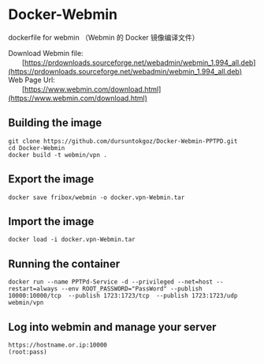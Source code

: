 # Docker-Webmin
dockerfile for webmin （Webmin 的 Docker 镜像编译文件）

Download Webmin file:<br>
　　[https://prdownloads.sourceforge.net/webadmin/webmin_1.994_all.deb](https://prdownloads.sourceforge.net/webadmin/webmin_1.994_all.deb)<br>
Web Page Url:<br>
　　[https://www.webmin.com/download.html](https://www.webmin.com/download.html)<br>

## Building the image
```
git clone https://github.com/dursuntokgoz/Docker-Webmin-PPTPD.git
cd Docker-Webmin
docker build -t webmin/vpn .
```

## Export the image
```
docker save fribox/webmin -o docker.vpn-Webmin.tar
```

## Import the image 
```
docker load -i docker.vpn-Webmin.tar
```

## Running the container 
```
docker run --name PPTPd-Service -d --privileged --net=host --restart=always --env ROOT_PASSWORD="PassWord" --publish 10000:10000/tcp  --publish 1723:1723/tcp  --publish 1723:1723/udp webmin/vpn
```

## Log into webmin and manage your server
```
https://hostname.or.ip:10000
(root:pass)
```
